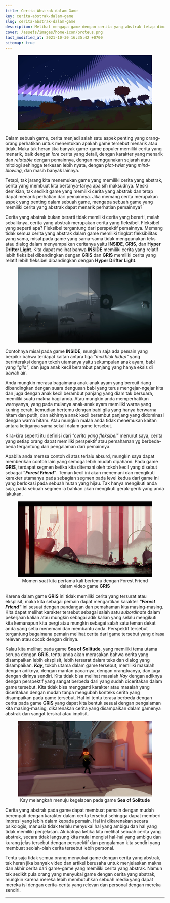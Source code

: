 ```yaml
---
title: Cerita Abstrak dalam Game
key: cerita-abstrak-dalam-game
slug: cerita-abstrak-dalam-game
description: Melihat mengapa game dengan cerita yang abstrak tetap diminati oleh pemain, meskipun cerita yang disampaikan terkadang membingungkan dan ambigu.
cover: /assets/images/home-icon/proteus.png
last_modified_at: 2021-10-30 16:35:42 +0700
sitemap: true
---
```


<figure><center>
<img src="/assets/images/proteus.png" alt="Proteus - Cerita Abstrak dalam Game header">
</center></figure>

Dalam sebuah game, cerita menjadi salah satu aspek penting yang orang-orang perhatikan untuk menentukan apakah game tersebut menarik atau tidak. Maka tak heran jika banyak game-game populer memiliki cerita yang menarik, baik dengan *lore* cerita yang detail, dengan karakter yang menarik dan *relatable* dengan pemainnya, dengan menggunakan sejarah atau mitologi sehingga terkesan lebih nyata, dengan *plot-twist* yang *mind-blowing*, dan masih banyak lainnya.

Tetapi, tak jarang kita menemukan game yang memiliki cerita yang abstrak, cerita yang membuat kita bertanya-tanya apa sih maksudnya. Meski demikian, tak sedikit game yang memiliki cerita yang abstrak dan tetap dapat menarik perhatian dari pemainnya. Jika memang cerita merupakan aspek yang penting dalam sebuah game, mengapa sebuah game yang memiliki cerita yang abstrak dapat menarik perhatian pemainnya?

Cerita yang abstrak bukan berarti tidak memiliki cerita yang berarti, malah sebaliknya, cerita yang abstrak merupakan cerita yang fleksibel. Fleksibel yang seperti apa? Fleksibel tergantung dari perspektif pemainnya. Memang tidak semua cerita yang abstrak dalam game memiliki tingkat fleksibilitas yang sama, misal pada game yang sama-sama tidak menggunakan teks atau dialog dalam menyampaikan ceritanya yaitu **INSIDE**, **GRIS**, dan **Hyper Drifter Light**. Kita dapat melihat bahwa **INSIDE** memiliki cerita yang relatif lebih fleksibel dibandingkan dengan **GRIS** dan **GRIS** memiliki cerita yang relatif lebih fleksibel dibandingkan dengan **Hyper Drifter Light**.

<figure><center>
<img src="/assets/images/inside_three-creatures.png" alt="INSIDE - The three creatures that we encounter">
</center></figure>  

Contohnya misal pada game **INSIDE**, mungkin saja ada pemain yang berpikir bahwa terdapat kaitan antara tiga *"makhluk hidup"* yang berinteraksi dengan tokoh utamanya yaitu sekumpulan anak ayam, babi yang *"gila"*, dan juga anak kecil berambut panjang yang hanya eksis di bawah air.

Anda mungkin merasa bagaimana anak-anak ayam yang bercuit riang dibandingkan dengan suara dengusan babi yang terus mengejar-ngejar kita dan juga dengan anak kecil berambut panjang yang diam tak bersuara, memiliki suatu makna bagi anda. Atau mungkin anda memperhatikan warnyanya, yang pada mulanya anak-anak ayam memiliki warna yang kuning cerah, kemudian bertemu dengan babi gila yang hanya berwarna hitam dan putih, dan akhirnya anak kecil berambut panjang yang didominasi dengan warna hitam.
Atau mungkin malah anda tidak menemukan kaitan antara ketiganya sama sekali dalam game tersebut.

Kira-kira seperti itu definisi dari *"cerita yang fleksibel"* menurut saya, cerita yang setiap orang dapat memiliki perspektif atau pemahaman yg berbeda-beda tergantung dari pengalaman dari pemainnya.

Apabila anda merasa contoh di atas terlalu absurd, mungkin saya dapat memberikan contoh lain yang semoga lebih mudah dipahami. Pada game **GRIS**, terdapat segmen ketika kita ditemani oleh tokoh kecil yang disebut sebagai ***"Forest Friend"***. Teman kecil ini akan menemani dan mengikuti karakter utamanya pada sebagian segmen pada level kedua dari game ini yang berlokasi pada sebuah hutan yang hijau. Tak hanya mengikuti anda saja, pada sebuah segmen ia bahkan akan mengikuti gerak-gerik yang anda lakukan.

<figure><center>
<img src="/assets/images/gris_friend-forest.png" alt="GRIS When we meet with the Forest Friend">
<figcaption>Momen saat kita pertama kali bertemu dengan Forest Friend dalam video game <b>GRIS</b></figcaption>
</center></figure>  

Karena dalam game **GRIS** ini tidak memiliki cerita yang tersurat atau eksplisit, maka kita sebagai pemain dapat mengartikan karakter ***"Forest Friend"*** ini sesuai dengan pandangan dan pemahaman kita masing-masing. Kita dapat melihat karakter tersebut sebagai salah satu *subordinate* dalam pekerjaan kalian atau mungkin sebagai adik kalian yang selalu mengikuti kita kemanapun kita pergi atau mungkin sebagai salah satu teman dekat anda yang setia menemani dan membantu anda. Perspektif tersebut tergantung bagaimana pemain melihat cerita dari game tersebut yang dirasa relevan atau cocok dengan dirinya. 

Kalau kita melihat pada game **Sea of Solitude**, yang memiliki tema utama serupa dengan **GRIS**, tentu anda akan merasakan bahwa cerita yang disampaikan lebih eksplisit, lebih tersurat dalam teks dan dialog yang disampaikan. ***Kay***, tokoh utama dalam game tersebut, memiliki masalah dengan adiknya, dengan mantan pacarnya, dengan orangtuanya, dan juga dengan dirinya sendiri. Kita tidak bisa melihat masalah *Kay* dengan adiknya dengan perspektif yang sangat berbeda dari yang sudah diceritakan dalam game tersebut. Kita tidak bisa mengganti karakter atau masalah yang diceritakan dengan mudah tanpa mengubah konteks cerita yang disampaikan pada game tersebut. Hal ini tentu terasa berbeda dengan cerita pada game **GRIS** yang dapat kita bentuk sesuai dengan pengalaman kita masing-masing, dikarenakan cerita yang disampaikan dalam gamenya abstrak dan sangat tersirat atau implisit.

<figure><center>
<img src="/assets/images/sea-of-solitude_going-to-darkness.png" alt="Sea of Solitude - When Kay walking to the darkness">
<figcaption>Kay melangkah menuju kegelapan pada game <b>Sea of Solitude</b></figcaption>
</center></figure>  

Cerita yang abstrak pada game dapat membuat pemain dengan mudah berempati dengan karakter dalam cerita tersebut sehingga dapat memberi impresi yang lebih dalam kepada pemain. Hal ini dikarenakan secara psikologis, manusia tidak terlalu menyukai hal yang ambigu dan hal yang tidak memiliki penjelasan. Akibatnya ketika kita melihat sebuah cerita yang abstrak, secara tidak langsung kita mulai mengisi hal-hal yang ambigu dan kurang jelas tersebut dengan perspektif dan pengalaman kita sendiri yang membuat seolah-olah cerita tersebut lebih personal.

Tentu saja tidak semua orang menyukai game dengan cerita yang abstrak, tak heran jika banyak video dan artikel berusaha untuk menjelaskan makna dan akhir cerita dari game-game yang memiliki cerita yang abstrak. Namun tak sedikit pula orang yang menyukai game dengan cerita yang abstrak, mungkin karena mereka lebih membutuhkan sebuah media yang dapat mereka isi dengan cerita-cerita yang relevan dan personal dengan mereka sendiri.

***